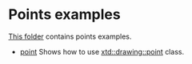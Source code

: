 # Points examples

[This folder](.) contains points examples.

* [point](point/README.md) Shows how to use [xtd::drawing::point](https://codedocs.xyz/gammasoft71/xtd/classxtd_1_1drawing_1_1point.html) class.
